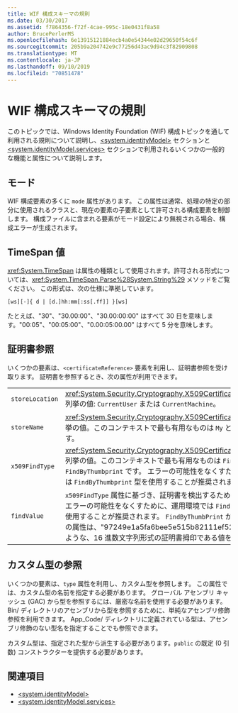 ```yaml
---
title: WIF 構成スキーマの規則
ms.date: 03/30/2017
ms.assetid: f7864356-f72f-4cae-995c-18e0431f8a58
author: BrucePerlerMS
ms.openlocfilehash: 6e13915121884ecb4a0e54344e02d29650f54c6f
ms.sourcegitcommit: 205b9a204742e9c77256d43ac9d94c3f82909808
ms.translationtype: MT
ms.contentlocale: ja-JP
ms.lasthandoff: 09/10/2019
ms.locfileid: "70851478"
---
```

# <a name="wif-configuration-schema-conventions"></a>WIF 構成スキーマの規則
このトピックでは、Windows Identity Foundation (WIF) 構成トピックを通して利用される規則について説明し、[\<system.identityModel>](../../../docs/framework/configure-apps/file-schema/windows-identity-foundation/system-identitymodel.md) セクションと [\<system.identityModel.services>](../../../docs/framework/configure-apps/file-schema/windows-identity-foundation/system-identitymodel-services.md) セクションで利用されるいくつかの一般的な機能と属性について説明します。  
  
<a name="BKMK_Modes"></a>   
## <a name="modes"></a>モード  
 WIF 構成要素の多くに `mode` 属性があります。 この属性は通常、処理の特定の部分に使用されるクラスと、現在の要素の子要素として許可される構成要素を制御します。 構成ファイルに含まれる要素がモード設定により無視される場合、構成エラーが生成されます。  
  
<a name="BKMK_TimespanValues"></a>   
## <a name="timespan-values"></a>TimeSpan 値  
 <xref:System.TimeSpan> は属性の種類として使用されます。許可される形式については、<xref:System.TimeSpan.Parse%28System.String%29> メソッドをご覧ください。 この形式は、次の仕様に準拠しています。  
  
`[ws][-]{ d | [d.]hh:mm[:ss[.ff]] }[ws]`  
  
 たとえば、"30"、"30.00:00"、"30.00:00:00" はすべて 30 日を意味します。"00:05"、"00:05:00"、"0.00:05:00.00" はすべて 5 分を意味します。  
  
<a name="BKMK_CertificateReferences"></a>   
## <a name="certificate-references"></a>証明書参照  
 いくつかの要素は、`<certificateReference>` 要素を利用し、証明書参照を受け取ります。 証明書を参照するとき、次の属性が利用できます。  
  
|||  
|-|-|  
|`storeLocation`|<xref:System.Security.Cryptography.X509Certificates.StoreLocation> 列挙の値: `CurrentUser` または `CurrentMachine`。|  
|`storeName`|<xref:System.Security.Cryptography.X509Certificates.StoreName> 列挙の値。このコンテキストで最も有用なものは `My` と `TrustedPeople` です。|  
|`x509FindType`|<xref:System.Security.Cryptography.X509Certificates.X509FindType> 列挙の値。このコンテキストで最も有用なものは `FindBySubjectName` と `FindByThumbprint` です。 エラーの可能性をなくすために、運用環境では `FindByThumbprint` 型を使用することが推奨されます。|  
|`findValue`|`x509FindType` 属性に基づき、証明書を検出するために使用される値。 エラーの可能性をなくすために、運用環境では `FindByThumbprint` 型を使用することが推奨されます。 `FindByThumbPrint` が指定されると、この属性は、"97249e1a5fa6bee5e515b82111ef524a4c91583f" のような、16 進数文字列形式の証明書拇印である値を受け取ります。|  
  
<a name="BKMK_CustomTypeReferences"></a>   
## <a name="custom-type-references"></a>カスタム型の参照  
 いくつかの要素は、`type` 属性を利用し、カスタム型を参照します。 この属性では、カスタム型の名前を指定する必要があります。 グローバル アセンブリ キャッシュ (GAC) から型を参照するには、厳密な名前を使用する必要があります。 Bin/ ディレクトリのアセンブリから型を参照するために、単純なアセンブリ修飾参照を利用できます。 App_Code/ ディレクトリに定義されている型は、アセンブリ修飾のない型名を指定することでも参照できます。  
  
 カスタム型は、指定された型から派生する必要があります。`public` の既定 (0 引数) コンストラクターを提供する必要があります。  
  
## <a name="see-also"></a>関連項目

- [\<system.identityModel>](../../../docs/framework/configure-apps/file-schema/windows-identity-foundation/system-identitymodel.md)
- [\<system.identityModel.services>](../../../docs/framework/configure-apps/file-schema/windows-identity-foundation/system-identitymodel-services.md)

